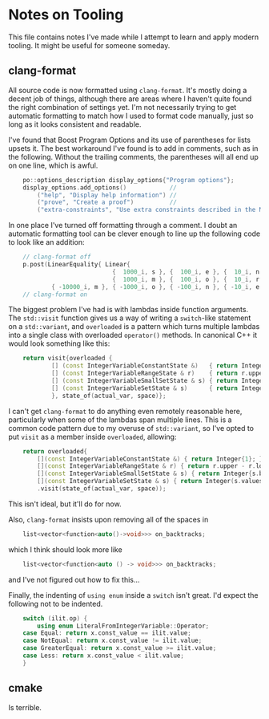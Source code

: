 Notes on Tooling
================

This file contains notes I've made while I attempt to learn and apply modern tooling. It might be
useful for someone someday.

clang-format
------------

All source code is now formatted using ``clang-format``. It's mostly doing a decent job of things,
although there are areas where I haven't quite found the right combination of settings yet. I'm not
necessarily trying to get automatic formatting to match how I used to format code manually, just so
long as it looks consistent and readable.

I've found that Boost Program Options and its use of parentheses for lists upsets it. The best
workaround I've found is to add in comments, such as in the following. Without the trailing
comments, the parentheses will all end up on one line, which is awful.
```C++
    po::options_description display_options{"Program options"};
    display_options.add_options()            //
        ("help", "Display help information") //
        ("prove", "Create a proof")          //
        ("extra-constraints", "Use extra constraints described in the MiniCP paper");

```

In one place I've turned off formatting through a comment. I doubt an automatic formatting tool can
be clever enough to line up the following code to look like an addition:
```C++
    // clang-format off
    p.post(LinearEquality{ Linear{
                             {  1000_i, s }, {  100_i, e }, {  10_i, n }, {  1_i, d },
                             {  1000_i, m }, {  100_i, o }, {  10_i, r }, {  1_i, e },
            { -10000_i, m }, { -1000_i, o }, { -100_i, n }, { -10_i, e }, { -1_i, y }, }, 0_i });
    // clang-format on
```

The biggest problem I've had is with lambdas inside function arguments. The ``std::visit`` function
gives us a way of writing a ``switch``-like statement on a ``std::variant``, and ``overloaded`` is a
pattern which turns multiple lambdas into a single class with overloaded ``operator()`` methods. In
canonical C++ it would look something like this:
```C++
    return visit{overloaded {
            [] (const IntegerVariableConstantState &)   { return Integer{ 1 }; },
            [] (const IntegerVariableRangeState & r)    { return r.upper - r.lower + Integer{ 1 }; },
            [] (const IntegerVariableSmallSetState & s) { return Integer{ s.bits.popcount() }; },
            [] (const IntegerVariableSetState & s)      { return Integer(s.values->size()); }
            }, state_of(actual_var, space)};
```

I can't get ``clang-format`` to do anything even remotely reasonable here, particularly when some of
the lambdas span multiple lines. This is a common code pattern due to my overuse of
``std::variant``, so I've opted to put ``visit`` as a member inside ``overloaded``, allowing:
```C++
    return overloaded{
        [](const IntegerVariableConstantState &) { return Integer{1}; },
        [](const IntegerVariableRangeState & r) { return r.upper - r.lower + Integer{1}; },
        [](const IntegerVariableSmallSetState & s) { return Integer{s.bits.popcount()}; },
        [](const IntegerVariableSetState & s) { return Integer(s.values->size()); }}
        .visit(state_of(actual_var, space));
```
This isn't ideal, but it'll do for now.

Also, ``clang-format`` insists upon removing all of the spaces in
```C++
    list<vector<function<auto()->void>>> on_backtracks;
```
which I think should look more like
```C++
    list<vector<function<auto () -> void>>> on_backtracks;
```
and I've not figured out how to fix this...

Finally, the indenting of ``using enum`` inside a ``switch`` isn't great. I'd expect the following
not to be indented.
```C++
    switch (ilit.op) {
        using enum LiteralFromIntegerVariable::Operator;
    case Equal: return x.const_value == ilit.value;
    case NotEqual: return x.const_value != ilit.value;
    case GreaterEqual: return x.const_value >= ilit.value;
    case Less: return x.const_value < ilit.value;
    }
```

cmake
-----

Is terrible.

<!-- vim: set tw=100 spell spelllang=en : -->
